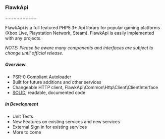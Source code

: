 ### FlawkApi
===========

FlawkApi is a full featured PHP5.3+ Api library for popular gaming platforms (Xbox Live, Playstation Network, Steam). FlawkApi is easily implemented with any projects.

*NOTE: Please be aware many components and interfaces are subject to change until official release.*

##### Overview

 - PSR-0 Compliant Autoloader
 - Built for future additions and other services
 - Changeable HTTP client, FlawkApi\Common\Http\Client\ClientInterface
 - [SOLID](http://en.wikipedia.org/wiki/SOLID_(object-oriented_design)), readable, documented code

##### In Development

 - Unit Tests
 - New Features on existing services and new services
 - External Sign in for existing services
 - More to come